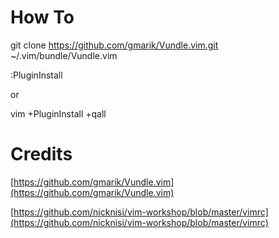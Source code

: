 # How To

git clone https://github.com/gmarik/Vundle.vim.git ~/.vim/bundle/Vundle.vim

:PluginInstall

or

vim +PluginInstall +qall

# Credits

[https://github.com/gmarik/Vundle.vim](https://github.com/gmarik/Vundle.vim)

[https://github.com/nicknisi/vim-workshop/blob/master/vimrc](https://github.com/nicknisi/vim-workshop/blob/master/vimrc)
